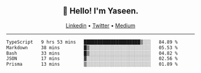 <h2 align="center">👋 Hello! I'm Yaseen.</h2>
<p align="center">
  <a href="https://www.linkedin.com/in/yaseenkc/">Linkedin</a> •
  <a href="https://twitter.com/yaseeenkc">Twitter</a> •
  <a href="https://medium.com/@yaseen-kc">Medium</a>
</p>


<!--- 🔭 I’m currently working at []() as an  -->
<!--- - 💬 Ask me about **Javascript, React and Git** -->
<!--- - 📫 How to reach me: [@kc.yaseen](https://instagram.com/kc.yaseen) on Instagram -->
<!--- - ⚡ Fun fact: Big Fan of the :zap: emoji -->

-------

<!--START_SECTION:waka-->

```txt
TypeScript   9 hrs 53 mins   █████████████████████▒░░░   84.89 %
Markdown     38 mins         █▒░░░░░░░░░░░░░░░░░░░░░░░   05.53 %
Bash         33 mins         █▒░░░░░░░░░░░░░░░░░░░░░░░   04.82 %
JSON         17 mins         ▓░░░░░░░░░░░░░░░░░░░░░░░░   02.56 %
Prisma       13 mins         ▒░░░░░░░░░░░░░░░░░░░░░░░░   01.89 %
```

<!--END_SECTION:waka-->

